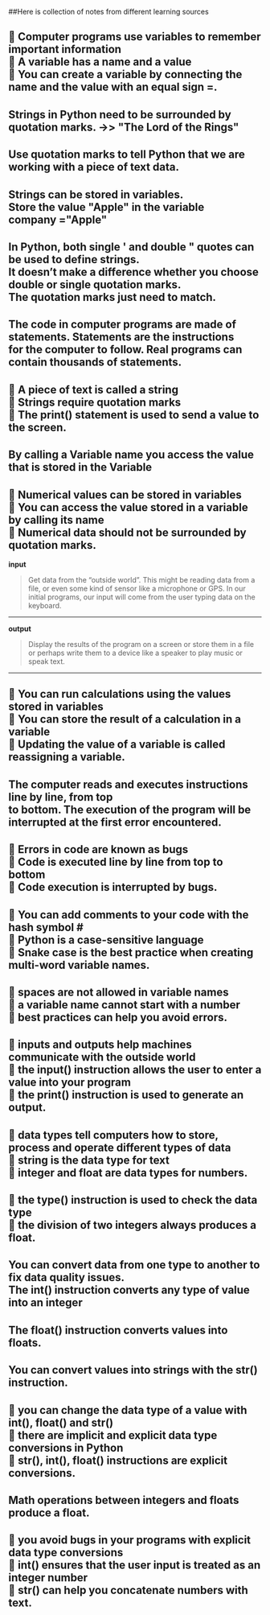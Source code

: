 ##Here is collection of notes from different learning sources

🌟 Computer programs use variables to remember important information   
🌟 A variable has a name and a value    
🌟 You can create a variable by connecting the name and the value with an equal sign =.
---
Strings in Python need to be surrounded by quotation marks. ->> "The Lord of the Rings"
---
Use quotation marks to tell Python that we are working with a piece of text data.
---
Strings can be stored in variables.   
Store the value "Apple" in the variable    
company ="Apple"
---
In Python, both single ' and double " quotes can be used to define strings.     
It doesn’t make a difference whether you choose double or single quotation marks.     
The quotation marks just need to match.
---
The code in computer programs are made of statements. Statements are the instructions     
for the computer to follow. Real programs can contain thousands of statements.
---
🌟 A piece of text is called a string     
🌟 Strings require quotation marks      
🌟 The print() statement is used to send a value to the screen.
---
By calling a Variable name you access the value that is stored in the Variable
---
🌟 Numerical values can be stored in variables     
🌟 You can access the value stored in a variable by calling its name      
🌟 Numerical data should not be surrounded by quotation marks.
---
**input**
>Get data from the “outside world”. This might be reading data from a
file, or even some kind of sensor like a microphone or GPS. In our initial
programs, our input will come from the user typing data on the keyboard.
---
**output**
>Display the results of the program on a screen or store them in a file or
perhaps write them to a device like a speaker to play music or speak text.
---
🌟 You can run calculations using the values stored in variables     
🌟 You can store the result of a calculation in a variable     
🌟 Updating the value of a variable is called reassigning a variable.
---
The computer reads and executes instructions line by line, from top       
to bottom. The execution of the program will be interrupted at the first error encountered.
---
🌟 Errors in code are known as bugs      
🌟 Code is executed line by line from top to bottom     
🌟 Code execution is interrupted by bugs.
---
🌟 You can add comments to your code with the hash symbol #     
🌟 Python is a case-sensitive language      
🌟 Snake case is the best practice when creating multi-word variable names.
---
🌟 spaces are not allowed in variable names     
🌟 a variable name cannot start with a number      
🌟 best practices can help you avoid errors.    
---
🌟 inputs and outputs help machines communicate with the outside world     
🌟 the input() instruction allows the user to enter a value into your program      
🌟 the print() instruction is used to generate an output.
---
🌟 data types tell computers how to store, process and operate different types of data     
🌟 string is the data type for text      
🌟 integer and float are data types for numbers.
---
🌟 the type() instruction is used to check the data type       
🌟 the division of two integers always produces a float.
---
You can convert data from one type to another to fix data quality issues.        
The int() instruction converts any type of value into an integer
---
The float() instruction converts values into floats.
---
You can convert values into strings with the str() instruction.
---
🌟 you can change the data type of a value with int(), float() and str()    
🌟 there are implicit and explicit data type conversions in Python      
🌟 str(), int(), float() instructions are explicit conversions.
---
Math operations between integers and floats produce a float.              
---
🌟 you avoid bugs in your programs with explicit data type conversions           
🌟 int() ensures that the user input is treated as an integer number             
🌟 str() can help you concatenate numbers with text.       
---











